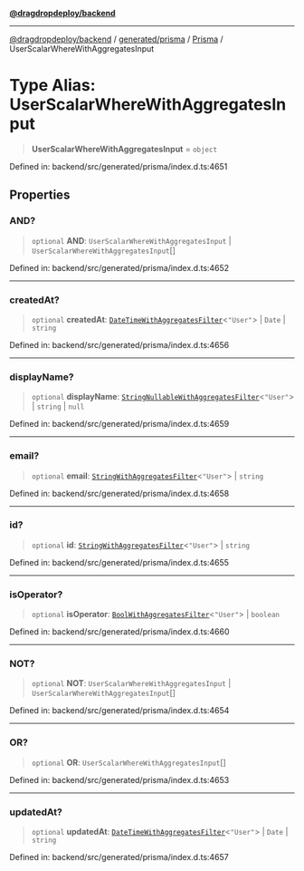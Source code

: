 [**@dragdropdeploy/backend**](../../../../../README.md)

***

[@dragdropdeploy/backend](../../../../../README.md) / [generated/prisma](../../../README.md) / [Prisma](../README.md) / UserScalarWhereWithAggregatesInput

# Type Alias: UserScalarWhereWithAggregatesInput

> **UserScalarWhereWithAggregatesInput** = `object`

Defined in: backend/src/generated/prisma/index.d.ts:4651

## Properties

### AND?

> `optional` **AND**: `UserScalarWhereWithAggregatesInput` \| `UserScalarWhereWithAggregatesInput`[]

Defined in: backend/src/generated/prisma/index.d.ts:4652

***

### createdAt?

> `optional` **createdAt**: [`DateTimeWithAggregatesFilter`](DateTimeWithAggregatesFilter.md)\<`"User"`\> \| `Date` \| `string`

Defined in: backend/src/generated/prisma/index.d.ts:4656

***

### displayName?

> `optional` **displayName**: [`StringNullableWithAggregatesFilter`](StringNullableWithAggregatesFilter.md)\<`"User"`\> \| `string` \| `null`

Defined in: backend/src/generated/prisma/index.d.ts:4659

***

### email?

> `optional` **email**: [`StringWithAggregatesFilter`](StringWithAggregatesFilter.md)\<`"User"`\> \| `string`

Defined in: backend/src/generated/prisma/index.d.ts:4658

***

### id?

> `optional` **id**: [`StringWithAggregatesFilter`](StringWithAggregatesFilter.md)\<`"User"`\> \| `string`

Defined in: backend/src/generated/prisma/index.d.ts:4655

***

### isOperator?

> `optional` **isOperator**: [`BoolWithAggregatesFilter`](BoolWithAggregatesFilter.md)\<`"User"`\> \| `boolean`

Defined in: backend/src/generated/prisma/index.d.ts:4660

***

### NOT?

> `optional` **NOT**: `UserScalarWhereWithAggregatesInput` \| `UserScalarWhereWithAggregatesInput`[]

Defined in: backend/src/generated/prisma/index.d.ts:4654

***

### OR?

> `optional` **OR**: `UserScalarWhereWithAggregatesInput`[]

Defined in: backend/src/generated/prisma/index.d.ts:4653

***

### updatedAt?

> `optional` **updatedAt**: [`DateTimeWithAggregatesFilter`](DateTimeWithAggregatesFilter.md)\<`"User"`\> \| `Date` \| `string`

Defined in: backend/src/generated/prisma/index.d.ts:4657
